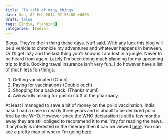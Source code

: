 ```yaml
---
title: 'To talk of many things'
date: Sun, 02 Feb 2014 07:56:08 +0000
draft: false
tags: [India, Planning]
categories: [India]
---
```


Blogs. They're the in thing these days. Nuff said. With any luck this blog will be a vehicle to chronicle my adventures and whatever happens in between. Or I'll get lazy and the last thing you'll know is I am lost in a jungle. Never to be heard from again. Lately I'm been doing much planning for my upcoming trip to India. Booking travel insurance isn't very fun. I do however have a list of much less fun things:

1.  Getting vaccinated (Ouch).
2.  Paying for vaccinations (Double ouch).
3.  Shopping for a backpack. (Thanks mum!)
4.  Awkwardly asking for gastro stuff at the pharmacy.

At least I managed to save a bit of money on the polio vaccination. India hasn't had a case in nearly three years and is about to be declared polio free by the WHO. However since the WHO declaration is still a few months away they are still obliged to recommend it to me. Yay for reading the news. If anybody is interested in the itinerary then it can be viewed [here](http://www.gadventures.com/trips/india-on-a-shoestring/AHRH/2014/itinerary/ "India on a Shoestring Itinerary"). You can see a pretty map of where I'm going [here](https://mapsengine.google.com/map/edit?mid=zGNBlw-d5_y4.kZRxfKWTc6NA "Google Maps Itinerary").